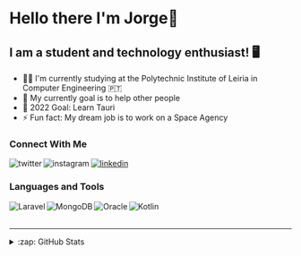 # Hello there I'm Jorge👋

## I am a student and technology enthusiast! 🖥️
- 👨‍🎓 I'm currently studying at the Polytechnic Institute of Leiria in Computer Engineering 🇵🇹
- 🌱 My currently goal is to help other people
- 🥅 2022 Goal: Learn Tauri
- ⚡ Fun fact: My dream job is to work on a Space Agency

### Connect With Me

[<img align="left" alt="twitter" src="https://img.shields.io/badge/Twitter-%231DA1F2.svg?style=for-the-badge&logo=Twitter&logoColor=white" />][twitter]
[<img align="left" alt="instagram" src="https://img.shields.io/badge/Instagram-%23E4405F.svg?style=for-the-badge&logo=Instagram&logoColor=white" />][instagram]
[<img alt="linkedin" src="https://img.shields.io/badge/linkedin-%230077B5.svg?style=for-the-badge&logo=linkedin&logoColor=white" />][linkedin]



### Languages and Tools
<img align="left" alt="Laravel" src="https://img.shields.io/badge/laravel-%23FF2D20.svg?style=for-the-badge&logo=laravel&logoColor=white" />
<img align="left" alt="MongoDB" src="https://img.shields.io/badge/MongoDB-%234ea94b.svg?style=for-the-badge&logo=mongodb&logoColor=white" />
<img align="left" alt="Oracle" src="https://img.shields.io/badge/Oracle-F80000?style=for-the-badge&logo=oracle&logoColor=white" />
<img align="left" alt="Kotlin" src="https://img.shields.io/badge/kotlin-%230095D5.svg?style=for-the-badge&logo=kotlin&logoColor=white" />

</br>
</br>

---

<details>
    <summary>:zap: GitHub Stats</summary>

<img align="left" width="47%" src="https://github-readme-stats.vercel.app/api?username=IDontHaveIdeas&show_icons=true&theme=dracula" />
<img align="left" width="47%" src="https://github-readme-stats.vercel.app/api/top-langs/?username=IDontHaveIdeas&layout=compact" />
</details>


  
[twitter]: https://twitter.com/NTengoIdeas
[instagram]: https://www.instagram.com/euntenhoideias/
[linkedin]: https://www.linkedin.com/in/jorge-ferreira-b627b0211/
  
